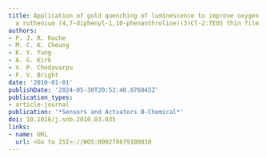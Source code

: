 ```yaml
---
title: Application of gold quenching of luminescence to improve oxygen sensing using
  a ruthenium (4,7-diphenyl-1,10-phenanthroline)(3)Cl-2:TEOS thin film
authors:
- P. J. R. Roche
- M. C. K. Cheung
- K. Y. Yung
- A. G. Kirk
- V. P. Chodavarpu
- F. V. Bright
date: '2010-01-01'
publishDate: '2024-05-30T20:52:40.876045Z'
publication_types:
- article-journal
publication: '*Sensors and Actuators B-Chemical*'
doi: 10.1016/j.snb.2010.03.035
links:
- name: URL
  url: <Go to ISI>://WOS:000278679100030
---
```

